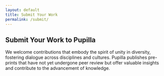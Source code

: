 ```yaml
---
layout: default
title: Submit Your Work
permalink: /submit/
---
```


## Submit Your Work to Pupilla

We welcome contributions that embody the spirit of unity in diversity, fostering dialogue across disciplines and cultures. Pupilla publishes pre-prints that have not yet undergone peer review but offer valuable insights and contribute to the advancement of knowledge.

<!-- ## What We Accept

### Article Types
- **Research Articles:** Original research findings and analyses
- **Essays:** Thoughtful explorations of ideas and concepts
- **Position Papers:** Scholarly arguments on important topics
- **Review Articles:** Comprehensive surveys of existing literature
- **Case Studies:** In-depth examinations of specific phenomena
- **Interdisciplinary Studies:** Work bridging multiple fields

### Disciplines
While we welcome submissions from all academic fields, we particularly encourage work that:
- Draws connections between different disciplines
- Reflects on the unity underlying diverse approaches to knowledge
- Is inspired by or relates to the spirituality of unity
- Addresses questions of meaning, purpose, and human flourishing

## Submission Guidelines

### Language Requirements
We accept submissions primarily in:
- **English**
- **Italian** 
- **Spanish**
- **Catalan**

Other languages may be considered on a case-by-case basis.

### Format Requirements

#### Manuscript Preparation
- **Format:** PDF document
- **Length:** Typically 3,000-15,000 words
- **Font:** Times New Roman, 12pt, double-spaced
- **Margins:** 1 inch on all sides
- **Citations:** Any standard academic citation style (APA, MLA, Chicago, etc.)

#### Required Elements
1. **Title Page:**
   - Article title
   - Author name(s) and affiliation(s)
   - Contact information for corresponding author
   - Word count

2. **Abstract:**
   - 150-250 words summarizing the main points
   - Available in English (translations in other languages welcome)

3. **Keywords:**
   - 4-8 keywords describing the content

4. **Main Text:**
   - Clear structure with appropriate headings
   - Proper citation of sources
   - Professional academic writing

5. **References:**
   - Complete bibliographic information for all cited sources

### Submission Process

#### Step 1: Prepare Your Submission
- Ensure your manuscript meets all format requirements
- Prepare any supplementary materials
- Write a brief cover letter (optional but recommended)

#### Step 2: Submit via Email
Send your submission to: **[submit@pupilla.org](mailto:submit@pupilla.org)**

**Email Subject Line:** "Submission: [Your Article Title]"

**Include in your email:**
- Attached PDF of your manuscript
- Brief cover letter introducing your work
- Any relevant biographical information
- Preferred author bio (50-100 words)

#### Step 3: Review Process
- **Initial Review:** We'll acknowledge receipt within 48 hours
- **Editorial Review:** Our editorial team reviews for fit and quality
- **Author Feedback:** We may request minor revisions or clarifications
- **Publication Decision:** Usually within 2-4 weeks of submission

## What Happens After Acceptance?

### Publication Process
1. **Final Review:** We'll work with you on any final edits
2. **Formatting:** We'll format your article for web publication
3. **Metadata:** We'll assign appropriate tags and categories
4. **Publication:** Your article goes live on the site
5. **Promotion:** We'll share your work through our networks

### Author Rights
- You retain copyright of your work
- You may submit to other venues (with appropriate acknowledgment)
- You may request updates or corrections at any time
- You may withdraw your work if circumstances require

## Editorial Standards

### Quality Criteria
While we don't require traditional peer review, we maintain high standards:
- **Scholarly rigor:** Well-researched and thoughtfully argued
- **Clarity:** Accessible to educated readers across disciplines  
- **Originality:** Novel insights or fresh perspectives
- **Relevance:** Contributes meaningfully to ongoing conversations
- **Spirit of unity:** Embodies respectful dialogue and genuine inquiry

### What We Don't Publish
- Work that promotes discrimination or hatred
- Purely commercial or promotional content
- Content that violates copyright or ethical standards
- Material that lacks scholarly merit or rigor

## Support for Authors

### Pre-Submission Consultation
Unsure if your work is a good fit? We're happy to discuss:
- **Email:** [editorial@pupilla.org](mailto:editorial@pupilla.org)
- **Subject Line:** "Pre-submission inquiry: [Brief topic description]"

### Language Support
While we can't provide translation services, we can:
- Connect you with colleagues who might assist
- Suggest professional translation services if needed
- Work with you to improve clarity in a second language

### Technical Assistance
Need help with formatting or submission?
- **Email:** [support@pupilla.org](mailto:support@pupilla.org)

## Frequently Asked Questions

**Q: Do you charge submission or publication fees?**
A: No. Pupilla is free for both authors and readers.

**Q: How long does the review process take?**
A: Typically 2-4 weeks from submission to decision.

**Q: Can I submit work that's been published elsewhere?**
A: We prefer original submissions, but may consider work published in limited-circulation venues. Please disclose any prior publication.

**Q: Do you accept co-authored submissions?**
A: Absolutely. Please ensure all authors have approved the submission.

**Q: What if English isn't my first language?**
A: We welcome submissions from non-native English speakers and will work with you to ensure clarity while preserving your voice.

---

## Ready to Submit?

We look forward to receiving your contribution to the growing body of scholarship inspired by unity in diversity.

**Submit now:** [submit@pupilla.org](mailto:submit@pupilla.org)

*"In the field of knowledge, as in all fields of human endeavor, unity is not uniformity but the harmonious integration of diverse gifts and perspectives."* -->